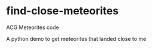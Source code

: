 # find-close-meteorites
ACG Meteorites code

A python demo to get meteorites that landed close to me
